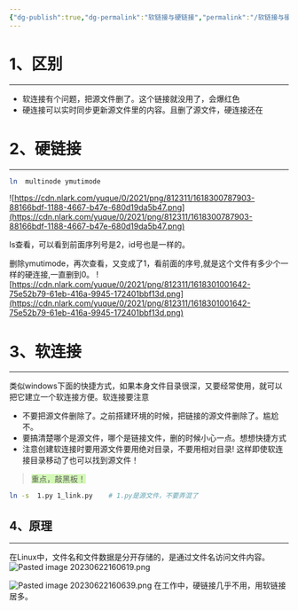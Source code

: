```yaml
---
{"dg-publish":true,"dg-permalink":"软链接与硬链接","permalink":"/软链接与硬链接/","noteIcon":"","created":"2018-11-19","updated":""}
---
```



# 1、区别
---
- 软连接有个问题，把源文件删了。这个链接就没用了，会爆红色
- 硬连接可以实时同步更新源文件里的内容。且删了源文件，硬连接还在

# 2、硬链接
---
```bash
ln  multinode ymutimode
```

![https://cdn.nlark.com/yuque/0/2021/png/812311/1618300787903-88166bdf-1188-4667-b47e-680d19da5b47.png](https://cdn.nlark.com/yuque/0/2021/png/812311/1618300787903-88166bdf-1188-4667-b47e-680d19da5b47.png)

ls查看，可以看到前面序列号是2，id号也是一样的。

删除ymutimode，再次查看，又变成了1，看前面的序号,就是这个文件有多少个一样的硬连接,一直删到0。
![https://cdn.nlark.com/yuque/0/2021/png/812311/1618301001642-75e52b79-61eb-416a-9945-172401bbf13d.png](https://cdn.nlark.com/yuque/0/2021/png/812311/1618301001642-75e52b79-61eb-416a-9945-172401bbf13d.png)

# 3、软连接
---
类似windows下面的快捷方式，如果本身文件目录很深，又要经常使用，就可以把它建立一个软连接方便。软连接要注意
- 不要把源文件删除了。之前搭建环境的时候，把链接的源文件删除了。尴尬不。
- 要搞清楚哪个是源文件，哪个是链接文件，删的时候小心一点。想想快捷方式
- 注意创建软连接时要用源文件要用绝对目录，不要用相对目录! 这样即使软连接目录移动了也可以找到源文件！
> <span style="background:#d3f8b6">重点，敲黑板！</span>
```bash
ln -s  1.py 1_link.py    # 1.py是源文件，不要弄混了
```

## 4、原理
---
在Linux中，文件名和文件数据是分开存储的，是通过文件名访问文件内容。
![Pasted image 20230622160619.png](/img/user/Z.image/Linux/Pasted%20image%2020230622160619.png)


![Pasted image 20230622160639.png](/img/user/Z.image/Linux/Pasted%20image%2020230622160639.png)
在工作中，硬链接几乎不用，用软链接居多。